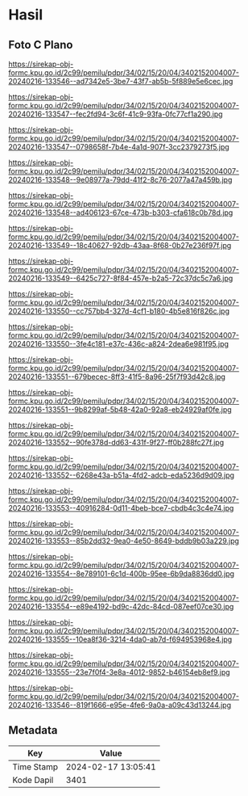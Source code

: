 # Hasil

## Foto C Plano

https://sirekap-obj-formc.kpu.go.id/2c99/pemilu/pdpr/34/02/15/20/04/3402152004007-20240216-133546--ad7342e5-3be7-43f7-ab5b-5f889e5e6cec.jpg

https://sirekap-obj-formc.kpu.go.id/2c99/pemilu/pdpr/34/02/15/20/04/3402152004007-20240216-133547--fec2fd94-3c6f-41c9-93fa-0fc77cf1a290.jpg

https://sirekap-obj-formc.kpu.go.id/2c99/pemilu/pdpr/34/02/15/20/04/3402152004007-20240216-133547--0798658f-7b4e-4a1d-907f-3cc2379273f5.jpg

https://sirekap-obj-formc.kpu.go.id/2c99/pemilu/pdpr/34/02/15/20/04/3402152004007-20240216-133548--9e08977a-79dd-41f2-8c76-2077a47a459b.jpg

https://sirekap-obj-formc.kpu.go.id/2c99/pemilu/pdpr/34/02/15/20/04/3402152004007-20240216-133548--ad406123-67ce-473b-b303-cfa618c0b78d.jpg

https://sirekap-obj-formc.kpu.go.id/2c99/pemilu/pdpr/34/02/15/20/04/3402152004007-20240216-133549--18c40627-92db-43aa-8f68-0b27e236f97f.jpg

https://sirekap-obj-formc.kpu.go.id/2c99/pemilu/pdpr/34/02/15/20/04/3402152004007-20240216-133549--6425c727-8f84-457e-b2a5-72c37dc5c7a6.jpg

https://sirekap-obj-formc.kpu.go.id/2c99/pemilu/pdpr/34/02/15/20/04/3402152004007-20240216-133550--cc757bb4-327d-4cf1-b180-4b5e816f826c.jpg

https://sirekap-obj-formc.kpu.go.id/2c99/pemilu/pdpr/34/02/15/20/04/3402152004007-20240216-133550--3fe4c181-e37c-436c-a824-2dea6e981f95.jpg

https://sirekap-obj-formc.kpu.go.id/2c99/pemilu/pdpr/34/02/15/20/04/3402152004007-20240216-133551--679becec-8ff3-41f5-8a96-25f7f93d42c8.jpg

https://sirekap-obj-formc.kpu.go.id/2c99/pemilu/pdpr/34/02/15/20/04/3402152004007-20240216-133551--9b8299af-5b48-42a0-92a8-eb24929af0fe.jpg

https://sirekap-obj-formc.kpu.go.id/2c99/pemilu/pdpr/34/02/15/20/04/3402152004007-20240216-133552--90fe378d-dd63-431f-9f27-ff0b288fc27f.jpg

https://sirekap-obj-formc.kpu.go.id/2c99/pemilu/pdpr/34/02/15/20/04/3402152004007-20240216-133552--6268e43a-b51a-4fd2-adcb-eda5236d9d09.jpg

https://sirekap-obj-formc.kpu.go.id/2c99/pemilu/pdpr/34/02/15/20/04/3402152004007-20240216-133553--40916284-0d11-4beb-bce7-cbdb4c3c4e74.jpg

https://sirekap-obj-formc.kpu.go.id/2c99/pemilu/pdpr/34/02/15/20/04/3402152004007-20240216-133553--85b2dd32-9ea0-4e50-8649-bddb9b03a229.jpg

https://sirekap-obj-formc.kpu.go.id/2c99/pemilu/pdpr/34/02/15/20/04/3402152004007-20240216-133554--8e789101-6c1d-400b-95ee-6b9da8836dd0.jpg

https://sirekap-obj-formc.kpu.go.id/2c99/pemilu/pdpr/34/02/15/20/04/3402152004007-20240216-133554--e89e4192-bd9c-42dc-84cd-087eef07ce30.jpg

https://sirekap-obj-formc.kpu.go.id/2c99/pemilu/pdpr/34/02/15/20/04/3402152004007-20240216-133555--10ea8f36-3214-4da0-ab7d-f694953968e4.jpg

https://sirekap-obj-formc.kpu.go.id/2c99/pemilu/pdpr/34/02/15/20/04/3402152004007-20240216-133555--23e7f0f4-3e8a-4012-9852-b46154eb8ef9.jpg

https://sirekap-obj-formc.kpu.go.id/2c99/pemilu/pdpr/34/02/15/20/04/3402152004007-20240216-133546--819f1666-e95e-4fe6-9a0a-a09c43d13244.jpg


## Metadata

| Key        | Value               |
| ---------- | ------------------- |
| Time Stamp | 2024-02-17 13:05:41 |
| Kode Dapil | 3401                |



